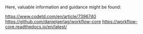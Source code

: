 
Here, valuable information and guidance might be found:

https://www.codetd.com/en/article/7396740
https://github.com/danielgerlag/workflow-core
https://workflow-core.readthedocs.io/en/latest/
